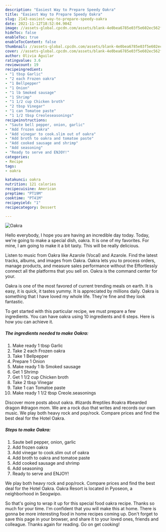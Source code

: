 ```yaml
---
description: "Easiest Way to Prepare Speedy Oakra"
title: "Easiest Way to Prepare Speedy Oakra"
slug: 2143-easiest-way-to-prepare-speedy-oakra
date: 2021-11-12T18:52:04.904Z
image: //assets-global.cpcdn.com/assets/blank-4e0bea6785e03f5e602ec562f230caae08da540cada707380b4fe1bbebba43da.png
hideToc: false
enableToc: true
enableTocContent: false
thumbnail: //assets-global.cpcdn.com/assets/blank-4e0bea6785e03f5e602ec562f230caae08da540cada707380b4fe1bbebba43da.png
cover: //assets-global.cpcdn.com/assets/blank-4e0bea6785e03f5e602ec562f230caae08da540cada707380b4fe1bbebba43da.png
author: Olivia Aguilar
ratingvalue: 3.6
reviewcount: 19
recipeingredient:
- "1 tbsp Garlic"
- "2 each Frozen oakra"
- "1 Bellpepper"
- "1 Onion"
- "1 lb Smoked sausage"
- "1 Shrimp"
- "1 1/2 cup Chicken broth"
- "2 tbsp Vinegar"
- "1 can Tomatoe paste"
- "1 1/2 tbsp Creoleseasonings"
recipeinstructions:
- "Saute bell pepper, onion, garlic"
- "Add frozen oakra"
- "Add vinegar to cook.slim out of oakra"
- "Add broth to oakra and tomatoe paste"
- "Add cooked sausage and shrimp"
- "Add seasoning"
- "Ready to serve and ENJOY!"
categories:
- Recipe
tags:
- oakra

katakunci: oakra 
nutrition: 121 calories
recipecuisine: American
preptime: "PT19M"
cooktime: "PT41M"
recipeyield: "1"
recipecategory: Dessert

---
```



![Oakra](//assets-global.cpcdn.com/assets/blank-4e0bea6785e03f5e602ec562f230caae08da540cada707380b4fe1bbebba43da.png)

Hello everybody, I hope you are having an incredible day today. Today, we're going to make a special dish, oakra. It is one of my favorites. For mine, I am going to make it a bit tasty. This will be really delicious.

Listen to music from Oakra like Azarole (Vocal) and Azarole. Find the latest tracks, albums, and images from Oakra. Oakra lets you to process orders, manage products, and measure sales performance without the Effortlessly connect all the platforms that you sell on. Oakra is the command center for your.

Oakra is one of the most favored of current trending meals on earth. It is easy, it is quick, it tastes yummy. It is appreciated by millions daily. Oakra is something that I have loved my whole life. They're fine and they look fantastic.


To get started with this particular recipe, we must prepare a few ingredients. You can have oakra using 10 ingredients and 6 steps. Here is how you can achieve it.

<!--inarticleads1-->

##### The ingredients needed to make Oakra:

1. Make ready 1 tbsp Garlic
1. Take 2 each Frozen oakra
1. Take 1 Bellpepper
1. Prepare 1 Onion
1. Make ready 1 lb Smoked sausage
1. Get 1 Shrimp
1. Get 1 1/2 cup Chicken broth
1. Take 2 tbsp Vinegar
1. Take 1 can Tomatoe paste
1. Make ready 1 1/2 tbsp Creole.seasonings


Discover more posts about oakra. #lizards #reptiles #oakra #bearded dragon #dragon mom. We are a rock duo that writes and records our own music. We play both heavy rock and pop/rock. Compare prices and find the best deal for the Hotel Oakra. 

<!--inarticleads2-->

##### Steps to make Oakra:

1. Saute bell pepper, onion, garlic
1. Add frozen oakra
1. Add vinegar to cook.slim out of oakra
1. Add broth to oakra and tomatoe paste
1. Add cooked sausage and shrimp
1. Add seasoning
1. Ready to serve and ENJOY!

We play both heavy rock and pop/rock. Compare prices and find the best deal for the Hotel Oakra. Oakra Resort is located in Pyoseon, a neighborhood in Seogwipo. 

So that's going to wrap it up for this special food oakra recipe. Thanks so much for your time. I'm confident that you will make this at home. There is gonna be more interesting food in home recipes coming up. Don't forget to save this page in your browser, and share it to your loved ones, friends and colleague. Thanks again for reading. Go on get cooking!
